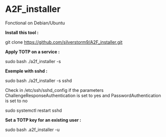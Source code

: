 # A2F_installer
Fonctional on Debian/Ubuntu

**Install this tool :**

git clone https://github.com/silverstorm9/A2F_installer.git


**Apply TOTP on a service :**

sudo bash ./a2f_installer -s <service>

**Exemple with sshd :**

sudo bash ./a2f_installer -s sshd

Check in /etc/ssh/sshd_config if the parameters ChallengeResponseAuthentication is set to yes and PasswordAuthentication is set to no


sudo systemctl restart sshd

**Set a TOTP key for an existing user :**

sudo bash .a2f_installer -u <username>
